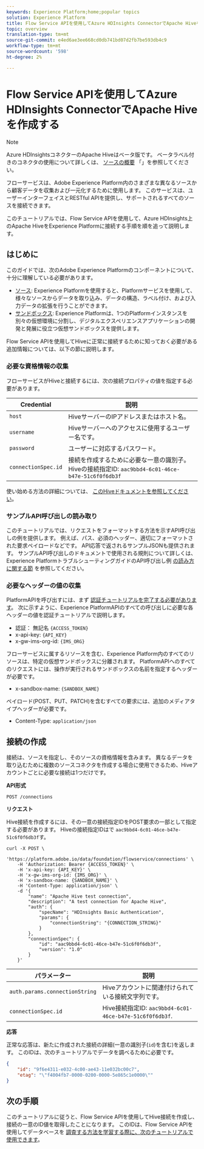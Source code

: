 ```yaml
---
keywords: Experience Platform;home;popular topics
solution: Experience Platform
title: Flow Service APIを使用してAzure HDInsights ConnectorでApache Hiveを作成する
topic: overview
translation-type: tm+mt
source-git-commit: e4ed6ae3ee668cd0db741bd07d2fb7be593db4c9
workflow-type: tm+mt
source-wordcount: '598'
ht-degree: 2%

---
```



# Flow Service APIを使用してAzure HDInsights ConnectorでApache Hiveを作成する

>[!NOTE]
>Azure HDInsightsコネクターのApache Hiveはベータ版です。 ベータラベル付きのコネクタの使用について詳しくは、 [ソースの概要](../../../../home.md#terms-and-conditions) 「」を参照してください。

フローサービスは、Adobe Experience Platform内のさまざまな異なるソースから顧客データを収集および一元化するために使用します。 このサービスは、ユーザーインターフェイスとRESTful APIを提供し、サポートされるすべてのソースを接続できます。

このチュートリアルでは、Flow Service APIを使用して、Azure HDInsights上のApache HiveをExperience Platformに接続する手順を順を追って説明します。

## はじめに

このガイドでは、次のAdobe Experience Platformのコンポーネントについて、十分に理解している必要があります。

* [ソース](../../../../home.md): Experience Platformを使用すると、Platformサービスを使用して、様々なソースからデータを取り込み、データの構造、ラベル付け、および入力データの拡張を行うことができます。
* [サンドボックス](../../../../../sandboxes/home.md): Experience Platformは、1つのPlatformインスタンスを別々の仮想環境に分割し、デジタルエクスペリエンスアプリケーションの開発と発展に役立つ仮想サンドボックスを提供します。

Flow Service APIを使用してHiveに正常に接続するために知っておく必要がある追加情報については、以下の節に説明します。

### 必要な資格情報の収集

フローサービスがHiveと接続するには、次の接続プロパティの値を指定する必要があります。

| Credential | 説明 |
| ---------- | ----------- |
| `host` | HiveサーバーのIPアドレスまたはホスト名。 |
| `username` | Hiveサーバーへのアクセスに使用するユーザー名です。 |
| `password` | ユーザーに対応するパスワード。 |
| `connectionSpec.id` | 接続を作成するために必要な一意の識別子。 Hiveの接続指定ID: `aac9bbd4-6c01-46ce-b47e-51c6f0f6db3f` |

使い始める方法の詳細については、 [このHiveドキュメントを参照してください](https://cwiki.apache.org/confluence/display/Hive/Tutorial#Tutorial-GettingStarted)。

### サンプルAPI呼び出しの読み取り

このチュートリアルでは、リクエストをフォーマットする方法を示すAPI呼び出しの例を提供します。 例えば、パス、必須のヘッダー、適切にフォーマットされた要求ペイロードなどです。 API応答で返されるサンプルJSONも提供されます。 サンプルAPI呼び出しのドキュメントで使用される規則について詳しくは、Experience PlatformトラブルシューティングガイドのAPI呼び出し例 [の読み方に関する節](../../../../../landing/troubleshooting.md#how-do-i-format-an-api-request) を参照してください。

### 必要なヘッダーの値の収集

PlatformAPIを呼び出すには、まず [認証チュートリアルを完了する必要があります](../../../../../tutorials/authentication.md)。 次に示すように、Experience PlatformAPIのすべての呼び出しに必要な各ヘッダーの値を認証チュートリアルで説明します。

* 認証： 無記名 `{ACCESS_TOKEN}`
* x-api-key: `{API_KEY}`
* x-gw-ims-org-id: `{IMS_ORG}`

フローサービスに属するリソースを含む、Experience Platform内のすべてのリソースは、特定の仮想サンドボックスに分離されます。 PlatformAPIへのすべてのリクエストには、操作が実行されるサンドボックスの名前を指定するヘッダーが必要です。

* x-sandbox-name: `{SANDBOX_NAME}`

ペイロード(POST、PUT、PATCH)を含むすべての要求には、追加のメディアタイプヘッダーが必要です。

* Content-Type: `application/json`

## 接続の作成

接続は、ソースを指定し、そのソースの資格情報を含みます。 異なるデータを取り込むために複数のソースコネクタを作成する場合に使用できるため、Hiveアカウントごとに必要な接続は1つだけです。

**API形式**

```http
POST /connections
```

**リクエスト**

Hive接続を作成するには、その一意の接続指定IDをPOST要求の一部として指定する必要があります。 Hiveの接続指定IDはで `aac9bbd4-6c01-46ce-b47e-51c6f0f6db3f`す。

```shell
curl -X POST \
    'https://platform.adobe.io/data/foundation/flowservice/connections' \
    -H 'Authorization: Bearer {ACCESS_TOKEN}' \
    -H 'x-api-key: {API_KEY}' \
    -H 'x-gw-ims-org-id: {IMS_ORG}' \
    -H 'x-sandbox-name: {SANDBOX_NAME}' \
    -H 'Content-Type: application/json' \
    -d '{
        "name": "Apache Hive test connection",
        "description": "A test connection for Apache Hive",
        "auth": {
            "specName": "HDInsights Basic Authentication",
            "params": {
                "connectionString": "{CONNECTION_STRING}"
            }
        },
        "connectionSpec": {
            "id": "aac9bbd4-6c01-46ce-b47e-51c6f0f6db3f",
            "version": "1.0"
        }
    }'
```

| パラメーター | 説明 |
| --------- | ----------- |
| `auth.params.connectionString` | Hiveアカウントに関連付けられている接続文字列です。 |
| `connectionSpec.id` | Hive接続指定ID: `aac9bbd4-6c01-46ce-b47e-51c6f0f6db3f`. |

**応答**

正常な応答は、新たに作成された接続の詳細(一意の識別子(`id`)を含む)を返します。 このIDは、次のチュートリアルでデータを調べるために必要です。

```json
{
    "id": "9f6e4311-e032-4c00-ae43-11e032bc00c7",
    "etag": "\"f4004fb7-0000-0200-0000-5e865c1e0000\""
}
```

## 次の手順

このチュートリアルに従うと、Flow Service APIを使用してHive接続を作成し、接続の一意のID値を取得したことになります。 このIDは、Flow Service APIを使用してデータベースを [調査する方法を学習する際に、次のチュートリアルで使用できます](../../explore/database-nosql.md)。
